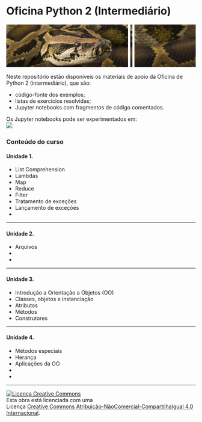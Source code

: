 <h1>Oficina Python 2 (Intermediário)</h1>
<img src='https://raw.githubusercontent.com/pjandl/opy2/master/repo-cover-opy2.png' alt='![Oficina Python 2 (intermediário)]' />
<p>Neste repositório estão disponíveis os materiais de apoio da Oficina de Python 2 (intermediário), que são:</p>
<ul>
<li>código-fonte dos exemplos;</li>
<li>listas de exercícios resolvidas;</li>
<li>Jupyter notebooks com fragmentos de código comentados.</li>
</ul>
<p>Os Jupyter notebooks pode ser experimentados em:<br/>
<a href='https://mybinder.org/v2/gh/pjandl/opy2/HEAD'><img src='https://mybinder.org/badge_logo.svg' /></a></p>

<h3>Conteúdo do curso</h3>

<h4>Unidade 1.</h4>
<ul>
<li>List Comprehension</li>
<li>Lambdas</li>
<li>Map</li>
<li>Reduce</li>
<li>Filter</li>
<li>Tratamento de exceções</li>
<li>Lançamento de exceções</li>
<li></li>
</ul>
<hr/>
<h4>Unidade 2.</h4>
<ul>
<li>Arquivos</li>
<li></li>
<li></li>
</ul>
<hr/>
<h4>Unidade 3.</h4>
<ul>
<li>Introdução a Orientação a Objetos (OO)</li>
<li>Classes, objetos e instanciação</li>
<li>Atributos</li>
<li>Métodos</li>
<li>Construtores</li>
</ul>
<hr/>
<h4>Unidade 4.</h4>
<ul>
<li>Métodos especiais</li>
<li>Herança</li>
<li>Aplicações da OO</li>
<li></li>
<li></li>
</ul>
<hr/>
<a rel="license" href="http://creativecommons.org/licenses/by-nc-sa/4.0/"><img alt="Licença Creative Commons" style="border-width:0" src="https://i.creativecommons.org/l/by-nc-sa/4.0/88x31.png" /></a><br />Esta obra está licenciada com uma<br/>Licença <a rel="license" href="http://creativecommons.org/licenses/by-nc-sa/4.0/">Creative Commons Atribuição-NãoComercial-CompartilhaIgual 4.0 Internacional</a>.
